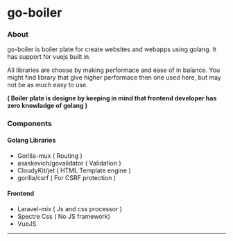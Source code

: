 # go-boiler

### About 

go-boiler is boiler plate for create websites and webapps using golang. It has support for vuejs built in.

All libraries are choose by making performace and ease of in balance. You might find library that give higher performace then one used here, but may not be as much easy to use.

**( Boiler plate is designe by keeping in mind that frontend developer has zero knowladge of golang )**


### Components 

#### Golang Libraries
* Gorilla-mux ( Routing )
* asaskevich/govalidator ( Validation )
* CloudyKit/jet ( HTML Template engine )
* gorilla/csrf ( For CSRF protection )

#### Frontend
* Laravel-mix ( Js and css processor )
* Spectre Css ( No JS framework) 
* VueJS 


***
